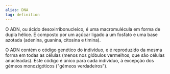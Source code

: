 ```yaml
---
alias: DNA
tag: definition
---
```


 O ADN, ou ácido desoxirribonucleico, é uma macromulécula em forma de dupla hélice. É composto por um açúcar ligado a um fosfato e uma base azotada (adenina, guanina, citosina e timina).

O ADN contém o código genético do indivíduo, e é reproduzido da mesma forma em todas as células (menos nos glóbulos vermelhos, que são células anucleadas). Este código é único para cada indivíduo, à excepção dos gémeos monozigóticos ("gémeos verdadeiros").